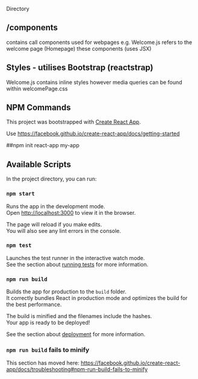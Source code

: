 

Directory 

## /components  

contains call components used for webpages e.g. Welcome.js refers to the welcome page (Homepage) these components (uses JSX)






## Styles - utilises Bootstrap (reactstrap) 

Welcome.js contains inline styles however media queries can be found within welcomePage.css 



## NPM Commands

This project was bootstrapped with [Create React App](https://github.com/facebook/create-react-app).

Use https://facebook.github.io/create-react-app/docs/getting-started 

##npm init react-app my-app

## Available Scripts

In the project directory, you can run:

### `npm start`

Runs the app in the development mode.<br>
Open [http://localhost:3000](http://localhost:3000) to view it in the browser.

The page will reload if you make edits.<br>
You will also see any lint errors in the console.

### `npm test`

Launches the test runner in the interactive watch mode.<br>
See the section about [running tests](https://facebook.github.io/create-react-app/docs/running-tests) for more information.

### `npm run build`

Builds the app for production to the `build` folder.<br>
It correctly bundles React in production mode and optimizes the build for the best performance.

The build is minified and the filenames include the hashes.<br>
Your app is ready to be deployed!

See the section about [deployment](https://facebook.github.io/create-react-app/docs/deployment) for more information.


### `npm run build` fails to minify

This section has moved here: https://facebook.github.io/create-react-app/docs/troubleshooting#npm-run-build-fails-to-minify




